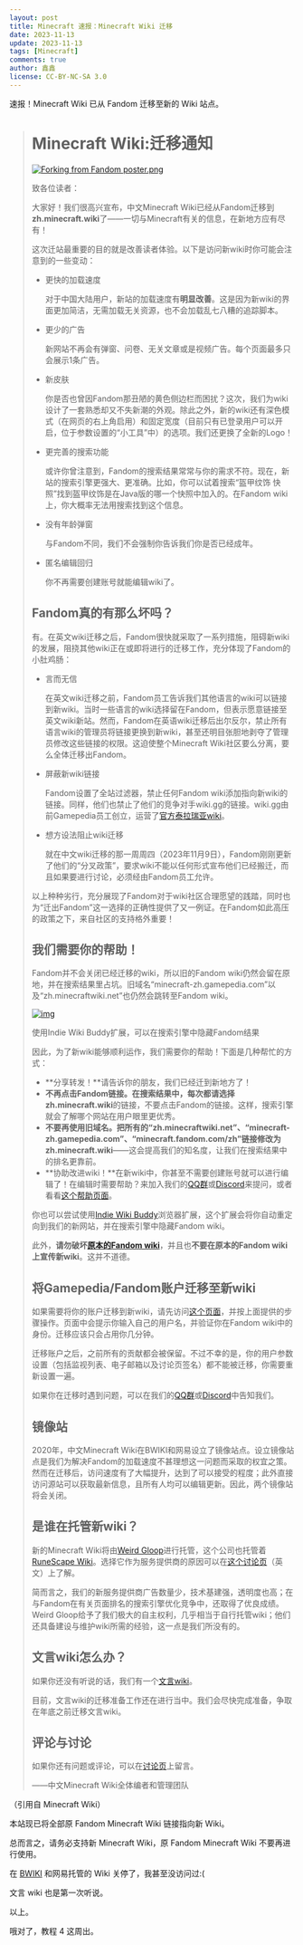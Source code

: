 ```yaml
---
layout: post
title: Minecraft 速报：Minecraft Wiki 迁移
date: 2023-11-13
update: 2023-11-13
tags: [Minecraft]
comments: true
author: 鑫鑫
license: CC-BY-NC-SA 3.0
---
```


速报！Minecraft Wiki 已从 Fandom 迁移至新的 Wiki 站点。

> # Minecraft Wiki:迁移通知
>
> [![Forking from Fandom poster.png](https://zh.minecraft.wiki/images/thumb/Forking_from_Fandom_poster.png/400px-Forking_from_Fandom_poster.png?68357)](https://zh.minecraft.wiki/w/File:Forking_from_Fandom_poster.png)
>
> 致各位读者：
>
> 大家好！我们很高兴宣布，中文Minecraft Wiki已经从Fandom迁移到**zh.minecraft.wiki**了——一切与Minecraft有关的信息，在新地方应有尽有！
>
> 这次迁站最重要的目的就是改善读者体验。以下是访问新wiki时你可能会注意到的一些变动：
>
> - 更快的加载速度
>
>   对于中国大陆用户，新站的加载速度有**明显改善**。这是因为新wiki的界面更加简洁，无需加载无关资源，也不会加载乱七八糟的追踪脚本。
>
> - 更少的广告
>
>   新网站不再会有弹窗、问卷、无关文章或是视频广告。每个页面最多只会展示1条广告。
>
> - 新皮肤
>
>   你是否也曾因Fandom那丑陋的黄色侧边栏而困扰？这次，我们为wiki设计了一套熟悉却又不失新潮的外观。除此之外，新的wiki还有深色模式（在网页的右上角启用）和固定宽度（目前只有已登录用户可以开启，位于参数设置的“小工具”中）的选项。我们还更换了全新的Logo！
>
> - 更完善的搜索功能
>
>   或许你曾注意到，Fandom的搜索结果常常与你的需求不符。现在，新站的搜索引擎更强大、更准确。比如，你可以试着搜索“盔甲纹饰 快照”找到盔甲纹饰是在Java版的哪一个快照中加入的。在Fandom wiki上，你大概率无法用搜索找到这个信息。
>
> - 没有年龄弹窗
>
>   与Fandom不同，我们不会强制你告诉我们你是否已经成年。
>
> - 匿名编辑回归
>
>   你不再需要创建账号就能编辑wiki了。
>
> ## Fandom真的有那么坏吗？
>
> 有。在英文wiki迁移之后，Fandom很快就采取了一系列措施，阻碍新wiki的发展，阻挠其他wiki正在或即将进行的迁移工作，充分体现了Fandom的小肚鸡肠：
>
> - 言而无信
>
>   在英文wiki迁移之前，Fandom员工告诉我们其他语言的wiki可以链接到新wiki。当时一些语言的wiki选择留在Fandom，但表示愿意链接至英文wiki新站。然而，Fandom在英语wiki迁移后出尔反尔，禁止所有语言wiki的管理员将链接更换到新wiki，甚至还明目张胆地剥夺了管理员修改这些链接的权限。这迫使整个Minecraft Wiki社区要么分离，要么全体迁移出Fandom。
>
> - 屏蔽新wiki链接
>
>   Fandom设置了全站过滤器，禁止任何Fandom wiki添加指向新wiki的链接。同样，他们也禁止了他们的竞争对手wiki.gg的链接。wiki.gg由前Gamepedia员工创立，运营了[官方泰拉瑞亚wiki](https://terraria.wiki.gg/)。
>
> - 想方设法阻止wiki迁移
>
>   就在中文wiki迁移的那一周周四（2023年11月9日），Fandom刚刚更新了他们的“分叉政策”，要求wiki不能以任何形式宣布他们已经搬迁，而且如果要进行讨论，必须经由Fandom员工允许。
>
> 以上种种劣行，充分展现了Fandom对于wiki社区合理愿望的践踏，同时也为“迁出Fandom”这一选择的正确性提供了又一例证。在Fandom如此高压的政策之下，来自社区的支持格外重要！
>
> ## 我们需要你的帮助！
>
> Fandom并不会关闭已经迁移的wiki，所以旧的Fandom wiki仍然会留在原地，并在搜索结果里占坑。旧域名“minecraft-zh.gamepedia.com”以及“zh.minecraftwiki.net”也仍然会跳转至Fandom wiki。
>
> [![img](https://zh.minecraft.wiki/images/thumb/Indie_Wiki_Buddy_new_search_filtering.png/300px-Indie_Wiki_Buddy_new_search_filtering.png?cd444)](https://zh.minecraft.wiki/w/File:Indie_Wiki_Buddy_new_search_filtering.png)
>
> 使用Indie Wiki Buddy扩展，可以在搜索引擎中隐藏Fandom结果
>
> 因此，为了新wiki能够顺利运作，我们需要你的帮助！下面是几种帮忙的方式：
>
> - **分享转发！**请告诉你的朋友，我们已经迁到新地方了！
> - **不再点击Fandom链接。**在搜索结果中，每次都请选择**zh.minecraft.wiki**的链接，不要点击Fandom的链接。这样，搜索引擎就会了解哪个网站在用户眼里更优秀。
> - **不要再使用旧域名。**把所有的“zh.minecraftwiki.net”、“minecraft-zh.gamepedia.com”、“minecraft.fandom.com/zh”链接修改为**zh.minecraft.wiki**——这会提高我们的知名度，让我们在搜索结果中的排名更靠前。
> - **协助改进wiki！**在新wiki中，你甚至不需要创建账号就可以进行编辑了！在编辑时需要帮助？来加入我们的[QQ群](https://zh.minecraft.wiki/w/Minecraft_Wiki:QQ)或[Discord](https://zh.minecraft.wiki/w/Minecraft_Wiki:Discord)来提问，或者看看[这个帮助页面](https://zh.minecraft.wiki/w/Minecraft_Wiki:如何帮助)。
>
> 你也可以尝试使用[Indie Wiki Buddy](https://getindie.wiki/)浏览器扩展，这个扩展会将你自动重定向到我们的新网站，并在搜索引擎中隐藏Fandom wiki。
>
> 此外，**请勿破坏[原本的Fandom wiki](https://minecraft.fandom.com/zh)**，并且也**不要在原本的Fandom wiki上宣传新wiki**。这并不道德。
>
> ## 将Gamepedia/Fandom账户迁移至新wiki
>
> 如果需要将你的账户迁移到新wiki，请先访问[这个页面](https://zh.minecraft.wiki/w/Special:MigrateUserAccount)，并按上面提供的步骤操作。页面中会提示你输入自己的用户名，并验证你在Fandom wiki中的身份。迁移应该只会占用你几分钟。
>
> 迁移账户之后，之前所有的贡献都会被保留。不过不幸的是，你的用户参数设置（包括监视列表、电子邮箱以及讨论页签名）都不能被迁移，你需要重新设置一遍。
>
> 如果你在迁移时遇到问题，可以在我们的[QQ群](//zh.minecraft.wiki/w/Minecraft_Wiki:QQ)或[Discord](//zh.minecraft.wiki/w/Minecraft_Wiki:Discord)中告知我们。
>
> ## 镜像站
>
> 2020年，中文Minecraft Wiki在BWIKI和网易设立了镜像站点。设立镜像站点是我们为解决Fandom的加载速度不甚理想这一问题而采取的权宜之策。然而在迁移后，访问速度有了大幅提升，达到了可以接受的程度；此外直接访问源站可以获取最新信息，且所有人均可以编辑更新。因此，两个镜像站将会关闭。
>
> ## 是谁在托管新wiki？
>
> 新的Minecraft Wiki将由[Weird Gloop](//weirdgloop.org/)进行托管，这个公司也托管着[RuneScape Wiki](//runescape.wiki/)。选择它作为服务提供商的原因可以在[这个讨论页](//minecraft.wiki/w/MCW:Moving_from_Fandom)（英文）上了解。
>
> 简而言之，我们的新服务提供商广告数量少，技术基建强，透明度也高；在与Fandom在有关页面排名的搜索引擎优化竞争中，还取得了优良成绩。Weird Gloop给予了我们极大的自主权利，几乎相当于自行托管wiki；他们还具备建设与维护wiki所需的经验，这一点是我们所没有的。
>
> ## 文言wiki怎么办？
>
> 如果你还没有听说的话，我们有一个[文言wiki](//lzh.minecraft.wiki/w/)。
>
> 目前，文言wiki的迁移准备工作还在进行当中。我们会尽快完成准备，争取在年底之前迁移文言wiki。
>
> ## 评论与讨论
>
> 如果你还有问题或评论，可以在[讨论页](https://zh.minecraft.wiki/w/Minecraft_Wiki_talk:迁移通知)上留言。
>
> ——中文Minecraft Wiki全体编者和管理团队

（引用自 Minecraft Wiki）

本站现已将全部原 Fandom Minecraft Wiki 链接指向新 Wiki。

总而言之，请务必支持新 Minecraft Wiki，原 Fandom Minecraft Wiki 不要再进行使用。

在 [BWIKI](//wiki.biligame.com/) 和网易托管的 Wiki 关停了，我甚至没访问过:\(

文言 wiki 也是第一次听说。

以上。

哦对了，教程 4 这周出。
